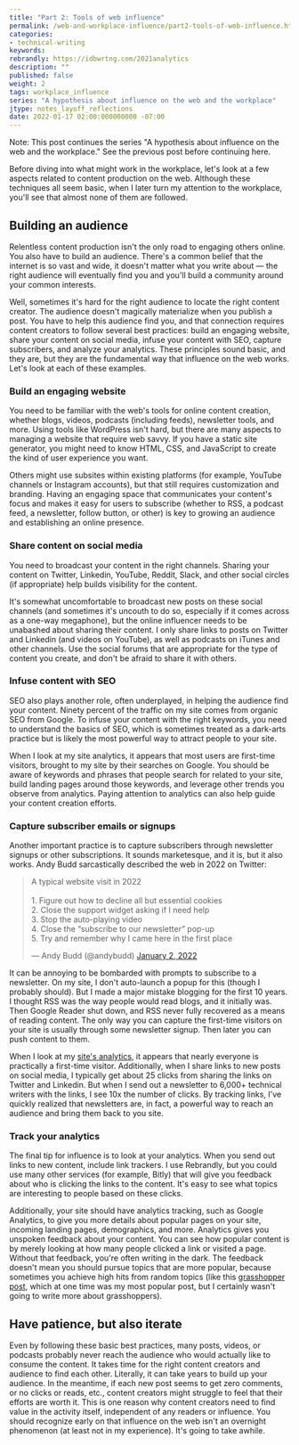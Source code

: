 ```yaml
---
title: "Part 2: Tools of web influence"
permalink: /web-and-workplace-influence/part2-tools-of-web-influence.html
categories:
- technical-writing
keywords:
rebrandly: https://idbwrtng.com/2021analytics
description: ""
published: false
weight: 2
tags: workplace_influence
series: "A hypothesis about influence on the web and the workplace"
jtype: notes_layoff_reflections
date: 2022-01-17 02:00:000000000 -07:00
---
```


Note: This post continues the series "A hypothesis about influence on the web and the workplace." See the previous post before continuing here.

Before diving into what might work in the workplace, let's look at a few aspects related to content production on the web. Although these techniques all seem basic, when I later turn my attention to the workplace, you'll see that almost none of them are followed.

## Building an audience

Relentless content production isn't the only road to engaging others online. You also have to build an audience. There's a common belief that the internet is so vast and wide, it doesn't matter what you write about &mdash; the right audience will eventually find you and you'll build a community around your common interests.

Well, sometimes it's hard for the right audience to locate the right content creator. The audience doesn't magically materialize when you publish a post. You have to help this audience find you, and that connection requires content creators to follow several best practices: build an engaging website, share your content on social media, infuse your content with SEO, capture subscribers, and analyze your analytics. These principles sound basic, and they are, but they are the fundamental way that influence on the web works. Let's look at each of these examples.

### Build an engaging website

You need to be familiar with the web's tools for online content creation, whether blogs, videos, podcasts (including feeds), newsletter tools, and more. Using tools like WordPress isn't hard, but there are many aspects to managing a website that require web savvy. If you have a static site generator, you might need to know HTML, CSS, and JavaScript to create the kind of user experience you want.

Others might use subsites within existing platforms (for example, YouTube channels or Instagram accounts), but that still requires customization and branding. Having an engaging space that communicates your content's focus and makes it easy for users to subscribe (whether to RSS, a podcast feed, a newsletter, follow button, or other) is key to growing an audience and establishing an online presence.

### Share content on social media

You need to broadcast your content in the right channels. Sharing your content on Twitter, Linkedin, YouTube, Reddit, Slack, and other social circles (if appropriate) help builds visibility for the content.

It's somewhat uncomfortable to broadcast new posts on these social channels (and sometimes it's uncouth to do so, especially if it comes across as a one-way megaphone), but the online influencer needs to be unabashed about sharing their content. I only share links to posts on Twitter and Linkedin (and videos on YouTube), as well as podcasts on iTunes and other channels. Use the social forums that are appropriate for the type of content you create, and don't be afraid to share it with others.

### Infuse content with SEO

SEO also plays another role, often underplayed, in helping the audience find your content. Ninety percent of the traffic on my site comes from organic SEO from Google. To infuse your content with the right keywords, you need to understand the basics of SEO, which is sometimes treated as a dark-arts practice but is likely the most powerful way to attract people to your site.

When I look at my site analytics, it appears that most users are first-time visitors, brought to my site by their searches on Google. You should be aware of keywords and phrases that people search for related to your site, build landing pages around those keywords, and leverage other trends you observe from analytics. Paying attention to analytics can also help guide your content creation efforts.

### Capture subscriber emails or signups

Another important practice is to capture subscribers through newsletter signups or other subscriptions. It sounds marketesque, and it is, but it also works. Andy Budd sarcastically described the web in 2022 on Twitter:

<blockquote class="twitter-tweet"><p lang="en" dir="ltr">A typical website visit in 2022<br><br>1. Figure out how to decline all but essential cookies<br>2. Close the support widget asking if I need help<br>3. Stop the auto-playing video<br>4. Close the “subscribe to our newsletter” pop-up<br>5. Try and remember why I came here in the first place</p>&mdash; Andy Budd (@andybudd) <a href="https://twitter.com/andybudd/status/1477634654429663237?ref_src=twsrc%5Etfw">January 2, 2022</a></blockquote> <script async src="https://platform.twitter.com/widgets.js" charset="utf-8"></script>

It can be annoying to be bombarded with prompts to subscribe to a newsletter. On my site, I don't auto-launch a popup for this (though I probably should). But I made a major mistake blogging for the first 10 years. I thought RSS was the way people would read blogs, and it initially was. Then Google Reader shut down, and RSS never fully recovered as a means of reading content. The only way you can capture the first-time visitors on your site is usually through some newsletter signup. Then later you can push content to them.

When I look at my [site's analytics](//blog/2021-site-analytics-reflections), it appears that nearly everyone is practically a first-time visitor. Additionally, when I share links to new posts on social media, I typically get about 25 clicks from sharing the links on Twitter and Linkedin. But when I send out a newsletter to 6,000+ technical writers with the links, I see 10x the number of clicks. By tracking links, I've quickly realized that newsletters are, in fact, a powerful way to reach an audience and bring them back to you site.

### Track your analytics

The final tip for influence is to look at your analytics. When you send out links to new content, include link trackers. I use Rebrandly, but you could use many other services (for example, Bitly) that will give you feedback about who is clicking the links to the content. It's easy to see what topics are interesting to people based on these clicks.

Additionally, your site should have analytics tracking, such as Google Analytics, to give you more details about popular pages on your site, incoming landing pages, demographics, and more. Analytics gives you unspoken feedback about your content. You can see how popular content is by merely looking at how many people clicked a link or visited a page. Without that feedback, you're often writing in the dark. The feedback doesn't mean you should pursue topics that are more popular, because sometimes you achieve high hits from random topics (like this [grasshopper post](/2007/07/31/grasshoppers-that-look-like-aliens/), which at one time was my most popular post, but I certainly wasn't going to write more about grasshoppers).

## Have patience, but also iterate

Even by following these basic best practices, many posts, videos, or podcasts probably never reach the audience who would actually like to consume the content. It takes time for the right content creators and audience to find each other. Literally, it can take years to build up your audience. In the meantime, if each new post seems to get zero comments, or no clicks or reads, etc., content creators might struggle to feel that their efforts are worth it. This is one reason why content creators need to find value in the activity itself, independent of any readers or influence. You should recognize early on that influence on the web isn't an overnight phenomenon (at least not in my experience). It's going to take awhile.
